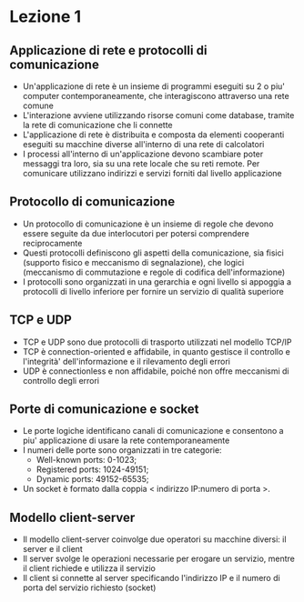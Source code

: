 # Lezione 1

## Applicazione di rete e protocolli di comunicazione
- Un'applicazione di rete è un insieme di programmi eseguiti su 2 o piu' computer contemporaneamente, che
interagiscono attraverso una rete comune
- L'interazione avviene utilizzando risorse comuni come database, tramite la rete di comunicazione che li connette
- L'applicazione di rete è distribuita e composta da elementi cooperanti eseguiti su macchine diverse all'interno
di una rete di calcolatori
- I processi all'interno di un'applicazione devono scambiare poter messaggi tra loro, sia su una rete locale che su
reti remote. Per comunicare utilizzano indirizzi e servizi forniti dal livello applicazione

## Protocollo di comunicazione
- Un protocollo di comunicazione è un insieme di regole che devono essere seguite da due interlocutori per potersi 
comprendere reciprocamente
- Questi protocolli definiscono gli aspetti della comunicazione, sia fisici (supporto fisico e meccanismo di 
segnalazione), che logici (meccanismo di commutazione e regole di codifica dell'informazione)
- I protocolli sono organizzati in una gerarchia e ogni livello si appoggia a protocolli di livello inferiore per
fornire un servizio di qualità superiore

## TCP e UDP
- TCP e UDP sono due protocolli di trasporto utilizzati nel modello TCP/IP
- TCP è connection-oriented e affidabile, in quanto gestisce il controllo e l'integrità' dell'informazione
e il rilevamento degli errori
- UDP è connectionless e non affidabile, poiché non offre meccanismi di controllo degli errori

## Porte di comunicazione e socket
- Le porte logiche identificano canali di comunicazione e consentono a piu' applicazione di usare la rete 
contemporaneamente
- I numeri delle porte sono organizzati in tre categorie:
  - Well-known ports: 0-1023;
  - Registered ports: 1024-49151;
  - Dynamic ports: 49152-65535;
- Un socket è formato dalla coppia < indirizzo IP:numero di porta >.

## Modello client-server
- Il modello client-server coinvolge due operatori su macchine diversi: il server e il client
- Il server svolge le operazioni necessarie per erogare un servizio, mentre il client richiede e utilizza il servizio
- Il client si connette al server specificando l'indirizzo IP e il numero di porta del servizio richiesto (socket)

